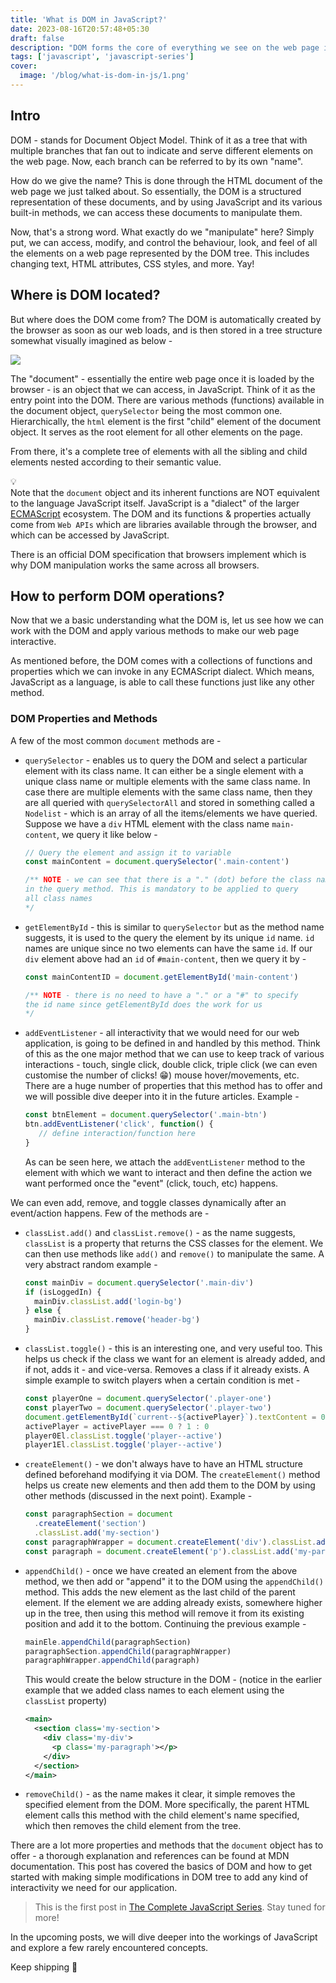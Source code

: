 ```yaml
---
title: 'What is DOM in JavaScript?'
date: 2023-08-16T20:57:48+05:30
draft: false
description: "DOM forms the core of everything we see on the web page in a browser. Let's understand what it is and how it works."
tags: ['javascript', 'javascript-series']
cover:
  image: '/blog/what-is-dom-in-js/1.png'
---
```


## Intro

DOM - stands for Document Object Model. Think of it as a tree that with multiple branches that fan out to indicate and serve different elements on the web page. Now, each branch can be referred to by its own "name".

How do we give the name? This is done through the HTML document of the web page we just talked about. So essentially, the DOM is a structured representation of these documents, and by using JavaScript and its various built-in methods, we can access these documents to manipulate them.

Now, that's a strong word. What exactly do we "manipulate" here? Simply put, we can access, modify, and control the behaviour, look, and feel of all the elements on a web page represented by the DOM tree. This includes changing text, HTML attributes, CSS styles, and more. Yay!

## Where is DOM located?

But where does the DOM come from? The DOM is automatically created by the browser as soon as our web loads, and is then stored in a tree structure somewhat visually imagined as below -

![](https://cdn.hashnode.com/res/hashnode/image/upload/v1691504302433/0e25ea02-c2b5-4a26-918a-2fd03d740a1b.png)

The "document" - essentially the entire web page once it is loaded by the browser - is an object that we can access, in JavaScript. Think of it as the entry point into the DOM. There are various methods (functions) available in the document object, `querySelector` being the most common one. Hierarchically, the `html` element is the first "child" element of the document object. It serves as the root element for all other elements on the page.

From there, it's a complete tree of elements with all the sibling and child elements nested according to their semantic value.

<div data-node-type="callout">
<div data-node-type="callout-emoji">💡</div>
<div data-node-type="callout-text">Note that the <code>document</code> object and its inherent functions are NOT equivalent to the language JavaScript itself. JavaScript is a "dialect" of the larger <a target="_blank" rel="noopener noreferrer nofollow" href="https://www.ecma-international.org/publications-and-standards/standards/ecma-262/" style="pointer-events: none">ECMAScript</a> ecosystem. The DOM and its functions &amp; properties actually come from <code>Web APIs</code> which are libraries available through the browser, and which can be accessed by JavaScript.</div>
</div>

There is an official DOM specification that browsers implement which is why DOM manipulation works the same across all browsers.

## How to perform DOM operations?

Now that we a basic understanding what the DOM is, let us see how we can work with the DOM and apply various methods to make our web page interactive.

As mentioned before, the DOM comes with a collections of functions and properties which we can invoke in any ECMAScript dialect. Which means, JavaScript as a language, is able to call these functions just like any other method.

### DOM Properties and Methods

A few of the most common `document` methods are -

- `querySelector` - enables us to query the DOM and select a particular element with its class name. It can either be a single element with a unique class name or multiple elements with the same class name. In case there are multiple elements with the same class name, then they are all queried with `querySelectorAll` and stored in something called a `Nodelist` - which is an array of all the items/elements we have queried.
  Suppose we have a `div` HTML element with the class name `main-content`, we query it like below -
  ```javascript
  // Query the element and assign it to variable
  const mainContent = document.querySelector('.main-content')

  /** NOTE - we can see that there is a "." (dot) before the class name 
  in the query method. This is mandatory to be applied to query 
  all class names
  */
  ```
- `getElementById` - this is similar to `querySelector` but as the method name suggests, it is used to the query the element by its unique `id` name. `id` names are unique since no two elements can have the same `id`. If our `div` element above had an `id` of `#main-content`, then we query it by -
  ```javascript
  const mainContentID = document.getElementById('main-content')

  /** NOTE - there is no need to have a "." or a "#" to specify
  the id name since getElementById does the work for us 
  */
  ```
- `addEventListener` - all interactivity that we would need for our web application, is going to be defined in and handled by this method. Think of this as the one major method that we can use to keep track of various interactions - touch, single click, double click, triple click (we can even customise the number of clicks! 😁) mouse hover/movements, etc. There are a huge number of properties that this method has to offer and we will possible dive deeper into it in the future articles. Example -
  ```javascript
  const btnElement = document.querySelector('.main-btn')
  btn.addEventListener('click', function() {
     // define interaction/function here
  }
  ```
  As can be seen here, we attach the `addEventListener` method to the element with which we want to interact and then define the action we want performed once the "event" (click, touch, etc) happens.

We can even add, remove, and toggle classes dynamically after an event/action happens. Few of the methods are -

- `classList.add()` and `classList.remove()` - as the name suggests, `classList` is a property that returns the CSS classes for the element. We can then use methods like `add()` and `remove()` to manipulate the same. A very abstract random example -
  ```javascript
  const mainDiv = document.querySelector('.main-div')
  if (isLoggedIn) {
    mainDiv.classList.add('login-bg')
  } else {
    mainDiv.classList.remove('header-bg')
  }
  ```
- `classList.toggle()` - this is an interesting one, and very useful too. This helps us check if the class we want for an element is already added, and if not, adds it - and vice-versa. Removes a class if it already exists. A simple example to switch players when a certain condition is met -
  ```javascript
  const playerOne = document.querySelector('.player-one')
  const playerTwo = document.querySelector('.player-two')
  document.getElementById(`current--${activePlayer}`).textContent = 0
  activePlayer = activePlayer === 0 ? 1 : 0
  player0El.classList.toggle('player--active')
  player1El.classList.toggle('player--active')
  ```
- `createElement()` - we don't always have to have an HTML structure defined beforehand modifying it via DOM. The `createElement()` method helps us create new elements and then add them to the DOM by using other methods (discussed in the next point). Example -
  ```javascript
  const paragraphSection = document
    .createElement('section')
    .classList.add('my-section')
  const paragraphWrapper = document.createElement('div').classList.add('my-div')
  const paragraph = document.createElement('p').classList.add('my-paragraph')
  ```
- `appendChild()` - once we have created an element from the above method, we then add or "append" it to the DOM using the `appendChild()` method. This adds the new element as the last child of the parent element. If the element we are adding already exists, somewhere higher up in the tree, then using this method will remove it from its existing position and add it to the bottom. Continuing the previous example -
  ```javascript
  mainEle.appendChild(paragraphSection)
  paragraphSection.appendChild(paragraphWrapper)
  paragraphWrapper.appendChild(paragraph)
  ```
  This would create the below structure in the DOM - (notice in the earlier example that we added class names to each element using the `classList` property)
  ```xml
  <main>
    <section class='my-section'>
      <div class='my-div'>
        <p class='my-paragraph'></p>
      </div>
    </section>
  </main>
  ```
- `removeChild()` - as the name makes it clear, it simple removes the specified element from the DOM. More specifically, the parent HTML element calls this method with the child element's name specified, which then removes the child element from the tree.

There are a lot more properties and methods that the `document` object has to offer - a thorough explanation and references can be found at MDN documentation. This post has covered the basics of DOM and how to get started with making simple modifications in DOM tree to add any kind of interactivity we need for our application.

> This is the first post in [The Complete JavaScript Series](https://vinoo.in/tags/javascript-series/). Stay tuned for more!

In the upcoming posts, we will dive deeper into the workings of JavaScript and explore a few rarely encountered concepts.

Keep shipping 🚀
